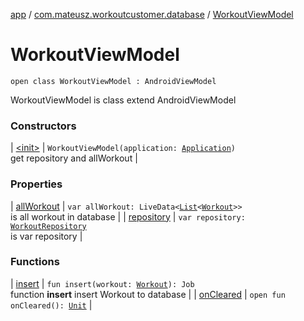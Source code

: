 [app](../../index.md) / [com.mateusz.workoutcustomer.database](../index.md) / [WorkoutViewModel](./index.md)

# WorkoutViewModel

`open class WorkoutViewModel : AndroidViewModel`

WorkoutViewModel is class extend AndroidViewModel

### Constructors

| [&lt;init&gt;](-init-.md) | `WorkoutViewModel(application: `[`Application`](https://developer.android.com/reference/android/app/Application.html)`)`<br>get repository and allWorkout |

### Properties

| [allWorkout](all-workout.md) | `var allWorkout: LiveData<`[`List`](https://kotlinlang.org/api/latest/jvm/stdlib/kotlin.collections/-list/index.html)`<`[`Workout`](../-workout/index.md)`>>`<br>is all workout in database |
| [repository](repository.md) | `var repository: `[`WorkoutRepository`](../-workout-repository/index.md)<br>is var repository |

### Functions

| [insert](insert.md) | `fun insert(workout: `[`Workout`](../-workout/index.md)`): Job`<br>function **insert** insert Workout to database |
| [onCleared](on-cleared.md) | `open fun onCleared(): `[`Unit`](https://kotlinlang.org/api/latest/jvm/stdlib/kotlin/-unit/index.html) |

